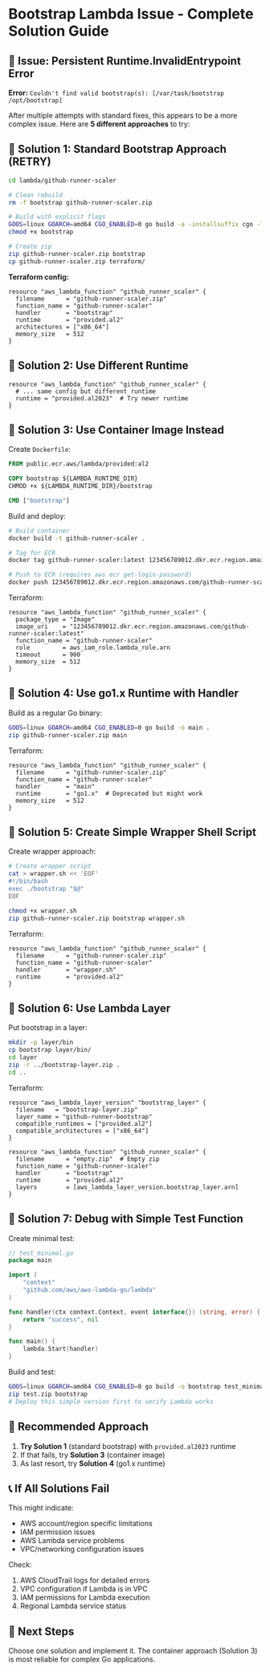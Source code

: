 # Bootstrap Lambda Issue - Complete Solution Guide

## 🚨 Issue: Persistent Runtime.InvalidEntrypoint Error

**Error:** `Couldn't find valid bootstrap(s): [/var/task/bootstrap /opt/bootstrap]`

After multiple attempts with standard fixes, this appears to be a more complex issue. Here are **5 different approaches** to try:

## 🔧 Solution 1: Standard Bootstrap Approach (RETRY)

```bash
cd lambda/github-runner-scaler

# Clean rebuild
rm -f bootstrap github-runner-scaler.zip

# Build with explicit flags
GOOS=linux GOARCH=amd64 CGO_ENABLED=0 go build -a -installsuffix cgo -ldflags '-w -s' -o bootstrap .
chmod +x bootstrap

# Create zip
zip github-runner-scaler.zip bootstrap
cp github-runner-scaler.zip terraform/
```

**Terraform config:**
```hcl
resource "aws_lambda_function" "github_runner_scaler" {
  filename      = "github-runner-scaler.zip"
  function_name = "github-runner-scaler"
  handler       = "bootstrap"
  runtime       = "provided.al2"
  architectures = ["x86_64"]
  memory_size   = 512
}
```

## 🔧 Solution 2: Use Different Runtime

```hcl
resource "aws_lambda_function" "github_runner_scaler" {
  # ... same config but different runtime
  runtime = "provided.al2023"  # Try newer runtime
}
```

## 🔧 Solution 3: Use Container Image Instead

Create `Dockerfile`:
```dockerfile
FROM public.ecr.aws/lambda/provided:al2

COPY bootstrap ${LAMBDA_RUNTIME_DIR}
CHMOD +x ${LAMBDA_RUNTIME_DIR}/bootstrap

CMD ["bootstrap"]
```

Build and deploy:
```bash
# Build container
docker build -t github-runner-scaler .

# Tag for ECR
docker tag github-runner-scaler:latest 123456789012.dkr.ecr.region.amazonaws.com/github-runner-scaler:latest

# Push to ECR (requires aws ecr get-login-password)
docker push 123456789012.dkr.ecr.region.amazonaws.com/github-runner-scaler:latest
```

Terraform:
```hcl
resource "aws_lambda_function" "github_runner_scaler" {
  package_type = "Image"
  image_uri    = "123456789012.dkr.ecr.region.amazonaws.com/github-runner-scaler:latest"
  function_name = "github-runner-scaler"
  role         = aws_iam_role.lambda_role.arn
  timeout      = 900
  memory_size  = 512
}
```

## 🔧 Solution 4: Use go1.x Runtime with Handler

Build as a regular Go binary:
```bash
GOOS=linux GOARCH=amd64 CGO_ENABLED=0 go build -o main .
zip github-runner-scaler.zip main
```

Terraform:
```hcl
resource "aws_lambda_function" "github_runner_scaler" {
  filename      = "github-runner-scaler.zip"
  function_name = "github-runner-scaler"
  handler       = "main"
  runtime       = "go1.x"  # Deprecated but might work
  memory_size   = 512
}
```

## 🔧 Solution 5: Create Simple Wrapper Shell Script

Create wrapper approach:
```bash
# Create wrapper script
cat > wrapper.sh << 'EOF'
#!/bin/bash
exec ./bootstrap "$@"
EOF

chmod +x wrapper.sh
zip github-runner-scaler.zip bootstrap wrapper.sh
```

Terraform:
```hcl
resource "aws_lambda_function" "github_runner_scaler" {
  filename      = "github-runner-scaler.zip"
  function_name = "github-runner-scaler"
  handler       = "wrapper.sh"
  runtime       = "provided.al2"
}
```

## 🔧 Solution 6: Use Lambda Layer

Put bootstrap in a layer:
```bash
mkdir -p layer/bin
cp bootstrap layer/bin/
cd layer
zip -r ../bootstrap-layer.zip .
cd ..
```

Terraform:
```hcl
resource "aws_lambda_layer_version" "bootstrap_layer" {
  filename   = "bootstrap-layer.zip"
  layer_name = "github-runner-bootstrap"
  compatible_runtimes = ["provided.al2"]
  compatible_architectures = ["x86_64"]
}

resource "aws_lambda_function" "github_runner_scaler" {
  filename      = "empty.zip"  # Empty zip
  function_name = "github-runner-scaler"
  handler       = "bootstrap"
  runtime       = "provided.al2"
  layers        = [aws_lambda_layer_version.bootstrap_layer.arn]
}
```

## 🔧 Solution 7: Debug with Simple Test Function

Create minimal test:
```go
// test_minimal.go
package main

import (
    "context"
    "github.com/aws/aws-lambda-go/lambda"
)

func handler(ctx context.Context, event interface{}) (string, error) {
    return "success", nil
}

func main() {
    lambda.Start(handler)
}
```

Build and test:
```bash
GOOS=linux GOARCH=amd64 CGO_ENABLED=0 go build -o bootstrap test_minimal.go
zip test.zip bootstrap
# Deploy this simple version first to verify Lambda works
```

## 🎯 Recommended Approach

1. **Try Solution 1** (standard bootstrap) with `provided.al2023` runtime
2. If that fails, try **Solution 3** (container image)
3. As last resort, try **Solution 4** (go1.x runtime)

## 📞 If All Solutions Fail

This might indicate:
- AWS account/region specific limitations
- IAM permission issues
- AWS Lambda service problems
- VPC/networking configuration issues

Check:
1. AWS CloudTrail logs for detailed errors
2. VPC configuration if Lambda is in VPC
3. IAM permissions for Lambda execution
4. Regional Lambda service status

## 🔄 Next Steps

Choose one solution and implement it. The container approach (Solution 3) is most reliable for complex Go applications. 
